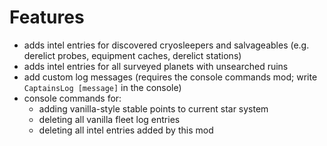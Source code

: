 # Features

- adds intel entries for discovered cryosleepers and salvageables (e.g. derelict probes, equipment caches, derelict stations)
- adds intel entries for all surveyed planets with unsearched ruins
- add custom log messages (requires the console commands mod; write `CaptainsLog [message]` in the console)
- console commands for:
    - adding vanilla-style stable points to current star system
    - deleting all vanilla fleet log entries
    - deleting all intel entries added by this mod